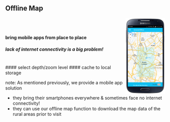 ##  Offline Map

<img style="background:none; border:none; box-shadow:none; float:right; max-width: 25%; max-height: 25%; " src="resources/tmom-12.png"> 
<BR/><BR/>

#### bring mobile apps from place to place <!-- .element: class="fragment" data-fragment-index="1" -->
##### lack of internet connectivity is a big problem! <!-- .element: class="fragment" data-fragment-index="1" -->


<BR/>
#### select depth/zoom level <!-- .element: class="fragment" data-fragment-index="2" -->
#### cache to local storage <!-- .element: class="fragment" data-fragment-index="2" -->


note:
As mentioned previously, we provide a mobile app solution
- they bring their smartphones everywhere & sometimes face no internet connectivity!
- they can use our offline map function to download the map data of the rural areas prior to visit
